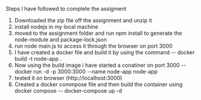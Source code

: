 Steps I have followed to complete the assigment
1. Downloaded the zip file off the assignment and unzip it
2. install nodejs in my local machine
3. moved to the assignment folder and run npm install to generate the node-module and package-lock.json
4. run node main.js to access it through the browser on port 3000
5. I have created a docker file and build it by using the command
   -- docker build -t node-app .
6. Now using the build image i have started a conatiner on port 3000
   -- docker run -d -p 3000:3000 --name node-app node-app
7. tested it on browser (http://localhost:3000)
8.  Created a docker commpose file and then build the container using docker compose
   -- docker-compose up -d  
